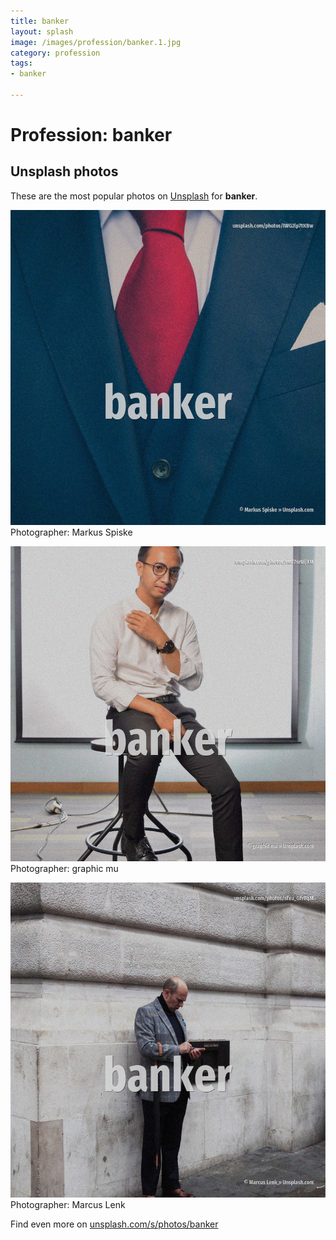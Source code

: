 ```yaml
---
title: banker
layout: splash
image: /images/profession/banker.1.jpg
category: profession
tags:
- banker

---
```

# Profession: banker



 
## Unsplash photos
These are the most popular photos on [Unsplash](https://unsplash.com) for **banker**.
 
![banker](/images/profession/banker.1.jpg)
Photographer:  Markus Spiske
 
![banker](/images/profession/banker.2.jpg)
Photographer:  graphic mu
 
![banker](/images/profession/banker.3.jpg)
Photographer:  Marcus Lenk
 
Find even more on [unsplash.com/s/photos/banker](https://unsplash.com/s/photos/banker)
 
